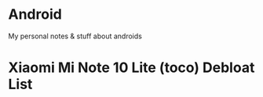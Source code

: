 # Android
My personal notes &amp; stuff about androids

# Xiaomi Mi Note 10 Lite (toco) Debloat List
